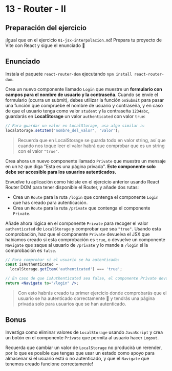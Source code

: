 # 13 - Router - II

## Preparación del ejercicio

¡Igual que en el ejercicio `01-jsx-interpolacion.md`! Prepara tu proyecto de Vite con React y sigue el enunciado 🦄

## Enunciado

Instala el paquete `react-router-dom` ejecutando `npm install react-router-dom`.

Crea un nuevo componente llamado `Login` que muestre un **formulario con campos para el nombre de usuario y la contraseña**. Cuando se envíe el formulario (ocurra un submit), debes utilizar la función `onSubmit` para pasar una función que compruebe el nombre de usuario y contraseña, y en caso de que el usuario tenga como valor `student` y la contraseña `1234abc`, guardarás en **LocalStorage** un valor `authenticated` con valor `true`:

```js
// Para guardar un valor en LocalStorage, usa algo similar a:
localStorage.setItem('nombre_del_valor', 'valor');
```

> Recuerda que en LocalStorage se guarda todo en valor string, así que cuando nos toque leer el valor habrá que comprobar que es un string con el valor `"true"`.

Crea ahora un nuevo componente llamado `Private` que muestre un mensaje en un `h2` que diga "Esta es una página privada". **Este componente solo debe ser accesible para los usuarios autenticados.**

Envuelve tu aplicación como hiciste en el ejercicio anterior usando React Router DOM para tener disponible el Router, y añade dos rutas:

- Crea un `Route` para la ruta `/login` que contenga el componente `Login` que has creado para autenticación.
- Crea un `Route` para la ruta `/private` que contenga el componente `Private`.

Añade ahora lógica en el componente `Private` para recoger el valor `authenticated` de `LocalStorage` y comprobar que sea `"true"`. Usando esta comprobación, haz que el componente `Private` devuelva el JSX que habíamos creado si esta comprobación es `true`, o devuelve un componente `Navigate` que saque al usuario de `/private` y lo mande a `/login` si la comprobación es `false`.

```jsx
// Para comprobar si el usuario se ha autenticado:
const isAuthenticated =
  localStorage.getItem('authenticated') === 'true';

// En caso de que isAuthenticated sea false, el componente Private devolverá:
return <Navigate to="/login" />;
```

> Con esto habrás creado tu primer ejercicio donde comprobarás que el usuario se ha autenticado correctamente 🚀 y tendrás una página privada solo para usuarios que se han autenticado.

## Bonus

Investiga como eliminar valores de `LocalStorage` usando `JavaScript` y crea un botón en el componente `Private` que permita al usuario hacer `Logout`.

Recuerda que cambiar un valor de `LocalStorage` no producirá un rerender, por lo que es posible que tengas que usar un estado como apoyo para almacenar si el usuario está o no autenticado, y que el `Navigate` que tenemos creado funcione correctamente!
